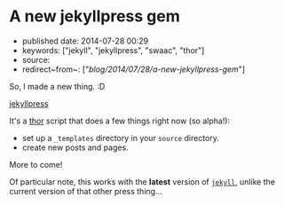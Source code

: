 A new jekyllpress gem
=====================

-   published date: 2014-07-28 00:29
-   keywords: \[\"jekyll\", \"jekyllpress\", \"swaac\", \"thor\"\]
-   source:
-   redirect~from~: \[\"*blog/2014/07/28/a-new-jekyllpress-gem*\"\]

So, I made a new thing. :D

[jekyllpress](https://github.com/tamouse/jekyllpress)

It\'s a [thor](https://github.com/erikhuda/thor) script that does a few things right now (so alpha!):

-   set up a `_templates` directory in your `source` directory.
-   create new posts and pages.

More to come!

Of particular note, this works with the **latest** version of [`jekyll`](http://jekyllrb.com), unlike the current version of that other press thing...
